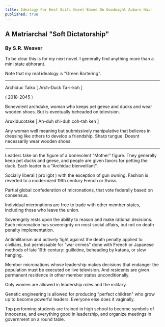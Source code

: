 ```yaml
---
title: Idealogy For Next Scifi Novel Based On Goodnight Auburn Hair
published: true
---
```

## A Matriarchal  "Soft Dictatorship"
### By S.R. Weaver

To be clear this is for my next novel. I generally find anything more than a mini state abhorant.

Note that my real idealogy is "Green Bartering".

---
Archiduc Taiko
[ Arch-Duck Ta-i-koh ]

( 2018-2045 )

Bonevolent archduke, woman who keeps pet geese and ducks and wear wooden shoes. But is eventually beheaded on television.

Aruxiducotake
[ Ah-duh shi-duh coh-tah keh ]

Any woman well meaning but submissively manipulative that believes in dressing like others to develop a friendship. Sharp tungue. Doesnt necessarily wear wooden shoes.

---

Leaders take on the figure of a bonevolent "Mother" figure. They generally keep pet ducks and geese, and people are given favors for petting the duck. Each leader is a "Archiduc bienveillant".

Socially liberal ( pro lgbt ) with the exception of gun owning. Fashion is reverted to a modernized 19th century French or Swiss.

Partial global confederation of micronations, that vote federally based on consensus.

Individual micronations are free to trade with other member states, including those who leave the union.

Sovereignty rests upon the ability to reason and make rational decisions. Each micronation has sovereignty on most social affairs, but not on death penalty implementation.

Antimilitarism and actively fight against the death penalty applied to civilians, but permissable for "war crimes" done with French or Japanese methods of late 19th century: guillotine, beheading by katana, or slow hanging.

Member micronations whose leadership makes decisions that endanger the population must be executed on live television. And residents are given permanent residence in other member states unconditionally.

Only women are allowed in leadership roles and the military.

Genetic engineering is allowed for producing "perfect children" who grow up to become powerful leaders. Everyone else does it vaginally.

Top performing students are trained in high school to become symbols of innocense, and everything good in leadership, and organize meetings in government on a round table.
